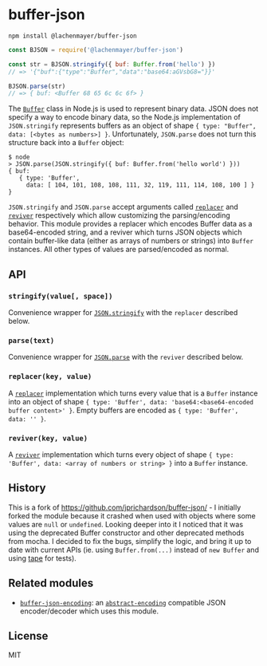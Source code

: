 # buffer-json

```
npm install @lachenmayer/buffer-json
```

```js
const BJSON = require('@lachenmayer/buffer-json')

const str = BJSON.stringify({ buf: Buffer.from('hello') })
// => '{"buf":{"type":"Buffer","data":"base64:aGVsbG8="}}'

BJSON.parse(str)
// => { buf: <Buffer 68 65 6c 6c 6f> }
```

The [`Buffer`](https://nodejs.org/api/buffer.html#buffer_buffer) class in Node.js is used to represent binary data. JSON does not specify a way to encode binary data, so the Node.js implementation of `JSON.stringify` represents buffers as an object of shape `{ type: "Buffer", data: [<bytes as numbers>] }`. Unfortunately, `JSON.parse` does not turn this structure back into a `Buffer` object:

```
$ node
> JSON.parse(JSON.stringify({ buf: Buffer.from('hello world') }))
{ buf:
   { type: 'Buffer',
     data: [ 104, 101, 108, 108, 111, 32, 119, 111, 114, 108, 100 ] } }
```

`JSON.stringify` and `JSON.parse` accept arguments called [`replacer`](https://developer.mozilla.org/en-US/docs/Web/JavaScript/Reference/Global_Objects/JSON/stringify#The_replacer_parameter) and [`reviver`](https://developer.mozilla.org/en-US/docs/Web/JavaScript/Reference/Global_Objects/JSON/parse#Using_the_reviver_parameter) respectively which allow customizing the parsing/encoding behavior. This module provides a replacer which encodes Buffer data as a base64-encoded string, and a reviver which turns JSON objects which contain buffer-like data (either as arrays of numbers or strings) into `Buffer` instances. All other types of values are parsed/encoded as normal.

## API

### `stringify(value[, space])`

Convenience wrapper for [`JSON.stringify`](https://developer.mozilla.org/en-US/docs/Web/JavaScript/Reference/Global_Objects/JSON/stringify) with the `replacer` described below.

### `parse(text)`

Convenience wrapper for [`JSON.parse`](https://developer.mozilla.org/en-US/docs/Web/JavaScript/Reference/Global_Objects/JSON/parse) with the `reviver` described below.

### `replacer(key, value)`

A [`replacer`](https://developer.mozilla.org/en-US/docs/Web/JavaScript/Reference/Global_Objects/JSON/stringify#The_replacer_parameter) implementation which turns every value that is a `Buffer` instance into an object of shape `{ type: 'Buffer', data: 'base64:<base64-encoded buffer content>' }`. Empty buffers are encoded as `{ type: 'Buffer', data: '' }`.

### `reviver(key, value)`

A [`reviver`](https://developer.mozilla.org/en-US/docs/Web/JavaScript/Reference/Global_Objects/JSON/parse#Using_the_reviver_parameter) implementation which turns every object of shape `{ type: 'Buffer', data: <array of numbers or string> }` into a `Buffer` instance.

## History

This is a fork of https://github.com/jprichardson/buffer-json/ - I initially forked the module because it crashed when used with objects where some values are `null` or `undefined`. Looking deeper into it I noticed that it was using the deprecated Buffer constructor and other deprecated methods from mocha. I decided to fix the bugs, simplify the logic, and bring it up to date with current APIs (ie. using `Buffer.from(...)` instead of `new Buffer` and using [tape](https://npm.im/tape) for tests).

## Related modules

- [`buffer-json-encoding`](https://github.com/lachenmayer/buffer-json-encoding): an [`abstract-encoding`](https://github.com/mafintosh/abstract-encoding) compatible JSON encoder/decoder which uses this module.

## License

MIT